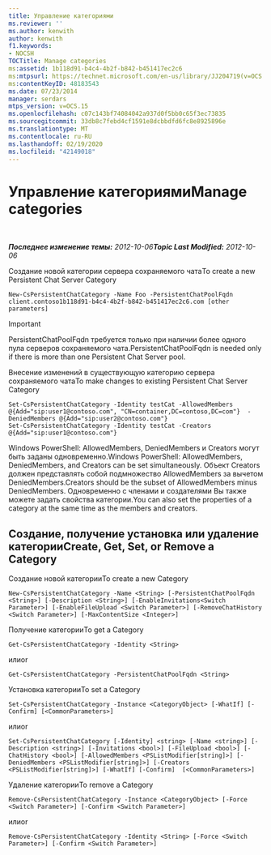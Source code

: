 ```yaml
---
title: Управление категориями
ms.reviewer: ''
ms.author: kenwith
author: kenwith
f1.keywords:
- NOCSH
TOCTitle: Manage categories
ms:assetid: 1b118d91-b4c4-4b2f-b842-b451417ec2c6
ms:mtpsurl: https://technet.microsoft.com/en-us/library/JJ204719(v=OCS.15)
ms:contentKeyID: 48183543
ms.date: 07/23/2014
manager: serdars
mtps_version: v=OCS.15
ms.openlocfilehash: c07c143bf74084042a937d0f5bb0c65f3ec73835
ms.sourcegitcommit: 33db8c7febd4cf1591e8dcbbdfd6fc8e8925896e
ms.translationtype: MT
ms.contentlocale: ru-RU
ms.lasthandoff: 02/19/2020
ms.locfileid: "42149018"
---
```

<div data-xmlns="http://www.w3.org/1999/xhtml">

<div class="topic" data-xmlns="http://www.w3.org/1999/xhtml" data-msxsl="urn:schemas-microsoft-com:xslt" data-cs="http://msdn.microsoft.com/">

<div data-asp="https://msdn2.microsoft.com/asp">

# <a name="manage-categories"></a><span data-ttu-id="db8cb-102">Управление категориями</span><span class="sxs-lookup"><span data-stu-id="db8cb-102">Manage categories</span></span>

</div>

<div id="mainSection">

<div id="mainBody">

<span> </span>

<span data-ttu-id="db8cb-103">_**Последнее изменение темы:** 2012-10-06_</span><span class="sxs-lookup"><span data-stu-id="db8cb-103">_**Topic Last Modified:** 2012-10-06_</span></span>

<span data-ttu-id="db8cb-104">Создание новой категории сервера сохраняемого чата</span><span class="sxs-lookup"><span data-stu-id="db8cb-104">To create a new Persistent Chat Server Category</span></span>

    New-CsPersistentChatCategory -Name Foo -PersistentChatPoolFqdn client.contoso1b118d91-b4c4-4b2f-b842-b451417ec2c6.com [other parameters]

<div>


> [!IMPORTANT]  
> <span data-ttu-id="db8cb-105">PersistentChatPoolFqdn требуется только при наличии более одного пула серверов сохраняемого чата.</span><span class="sxs-lookup"><span data-stu-id="db8cb-105">PersistentChatPoolFqdn is needed only if there is more than one Persistent Chat Server pool.</span></span>



</div>

<span data-ttu-id="db8cb-106">Внесение изменений в существующую категорию сервера сохраняемого чата</span><span class="sxs-lookup"><span data-stu-id="db8cb-106">To make changes to existing Persistent Chat Server Category</span></span>

    Set-CsPersistentChatCategory -Identity testCat -AllowedMembers @{Add="sip:user1@contoso.com", "CN=container,DC=contoso,DC=com"}  -DeniedMembers @{Add="sip:user2@contoso.com"}
    Set-CsPersistentChatCategory -Identity testCat -Creators @{Add="sip:user1@contoso.com"}

<span data-ttu-id="db8cb-107">Windows PowerShell: AllowedMembers, DeniedMembers и Creators могут быть заданы одновременно.</span><span class="sxs-lookup"><span data-stu-id="db8cb-107">Windows PowerShell: AllowedMembers, DeniedMembers, and Creators can be set simultaneously.</span></span> <span data-ttu-id="db8cb-108">Объект Creators должен представлять собой подмножество AllowedMembers за вычетом DeniedMembers.</span><span class="sxs-lookup"><span data-stu-id="db8cb-108">Creators should be the subset of AllowedMembers minus DeniedMembers.</span></span> <span data-ttu-id="db8cb-109">Одновременно с членами и создателями Вы также можете задать свойства категории.</span><span class="sxs-lookup"><span data-stu-id="db8cb-109">You can also set the properties of a category at the same time as the members and creators.</span></span>

<div>

## <a name="create-get-set-or-remove-a-category"></a><span data-ttu-id="db8cb-110">Создание, получение установка или удаление категории</span><span class="sxs-lookup"><span data-stu-id="db8cb-110">Create, Get, Set, or Remove a Category</span></span>

<span data-ttu-id="db8cb-111">Создание новой категории</span><span class="sxs-lookup"><span data-stu-id="db8cb-111">To create a new Category</span></span>

    New-CsPersistentChatCategory -Name <String> [-PersistentChatPoolFqdn <String>] [-Description <String>] [-EnableInvitations<Switch Parameter>] [-EnableFileUpload <Switch Parameter>] [-RemoveChatHistory <Switch Parameter>] [-MaxContentSize <Integer>]

<span data-ttu-id="db8cb-112">Получение категории</span><span class="sxs-lookup"><span data-stu-id="db8cb-112">To get a Category</span></span>

    Get-CsPersistentChatCategory -Identity <String>

<span data-ttu-id="db8cb-113">или</span><span class="sxs-lookup"><span data-stu-id="db8cb-113">or</span></span>

    Get-CsPersistentChatCategory -PersistentChatPoolFqdn <String>

<span data-ttu-id="db8cb-114">Установка категории</span><span class="sxs-lookup"><span data-stu-id="db8cb-114">To set a Category</span></span>

    Set-CsPersistentChatCategory -Instance <CategoryObject> [-WhatIf] [-Confirm] [<CommonParameters>]

<span data-ttu-id="db8cb-115">или</span><span class="sxs-lookup"><span data-stu-id="db8cb-115">or</span></span>

    Set-CsPersistentChatCategory [-Identity] <string> [-Name <string>] [-Description <string>] [-Invitations <bool>] [-FileUpload <bool>] [-ChatHistory <bool>] [-AllowedMembers <PSListModifier[string]>] [-DeniedMembers <PSListModifier[string]>] [-Creators <PSListModifier[string]>] [-WhatIf] [-Confirm]  [<CommonParameters>]

<span data-ttu-id="db8cb-116">Удаление категории</span><span class="sxs-lookup"><span data-stu-id="db8cb-116">To remove a Category</span></span>

    Remove-CsPersistentChatCategory -Instance <CategoryObject> [-Force <Switch Parameter>] [-Confirm <Switch Parameter>]

<span data-ttu-id="db8cb-117">или</span><span class="sxs-lookup"><span data-stu-id="db8cb-117">or</span></span>

    Remove-CsPersistentChatCategory -Identity <String> [-Force <Switch Parameter>] [-Confirm <Switch Parameter>]

</div>

</div>

<span> </span>

</div>

</div>

</div>


